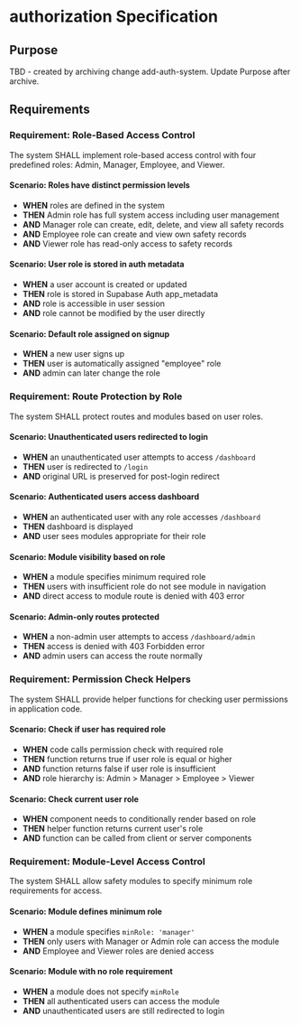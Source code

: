 # authorization Specification

## Purpose
TBD - created by archiving change add-auth-system. Update Purpose after archive.
## Requirements
### Requirement: Role-Based Access Control
The system SHALL implement role-based access control with four predefined roles: Admin, Manager, Employee, and Viewer.

#### Scenario: Roles have distinct permission levels
- **WHEN** roles are defined in the system
- **THEN** Admin role has full system access including user management
- **AND** Manager role can create, edit, delete, and view all safety records
- **AND** Employee role can create and view own safety records
- **AND** Viewer role has read-only access to safety records

#### Scenario: User role is stored in auth metadata
- **WHEN** a user account is created or updated
- **THEN** role is stored in Supabase Auth app_metadata
- **AND** role is accessible in user session
- **AND** role cannot be modified by the user directly

#### Scenario: Default role assigned on signup
- **WHEN** a new user signs up
- **THEN** user is automatically assigned "employee" role
- **AND** admin can later change the role

### Requirement: Route Protection by Role
The system SHALL protect routes and modules based on user roles.

#### Scenario: Unauthenticated users redirected to login
- **WHEN** an unauthenticated user attempts to access `/dashboard`
- **THEN** user is redirected to `/login`
- **AND** original URL is preserved for post-login redirect

#### Scenario: Authenticated users access dashboard
- **WHEN** an authenticated user with any role accesses `/dashboard`
- **THEN** dashboard is displayed
- **AND** user sees modules appropriate for their role

#### Scenario: Module visibility based on role
- **WHEN** a module specifies minimum required role
- **THEN** users with insufficient role do not see module in navigation
- **AND** direct access to module route is denied with 403 error

#### Scenario: Admin-only routes protected
- **WHEN** a non-admin user attempts to access `/dashboard/admin`
- **THEN** access is denied with 403 Forbidden error
- **AND** admin users can access the route normally

### Requirement: Permission Check Helpers
The system SHALL provide helper functions for checking user permissions in application code.

#### Scenario: Check if user has required role
- **WHEN** code calls permission check with required role
- **THEN** function returns true if user role is equal or higher
- **AND** function returns false if user role is insufficient
- **AND** role hierarchy is: Admin > Manager > Employee > Viewer

#### Scenario: Check current user role
- **WHEN** component needs to conditionally render based on role
- **THEN** helper function returns current user's role
- **AND** function can be called from client or server components

### Requirement: Module-Level Access Control
The system SHALL allow safety modules to specify minimum role requirements for access.

#### Scenario: Module defines minimum role
- **WHEN** a module specifies `minRole: 'manager'`
- **THEN** only users with Manager or Admin role can access the module
- **AND** Employee and Viewer roles are denied access

#### Scenario: Module with no role requirement
- **WHEN** a module does not specify `minRole`
- **THEN** all authenticated users can access the module
- **AND** unauthenticated users are still redirected to login

